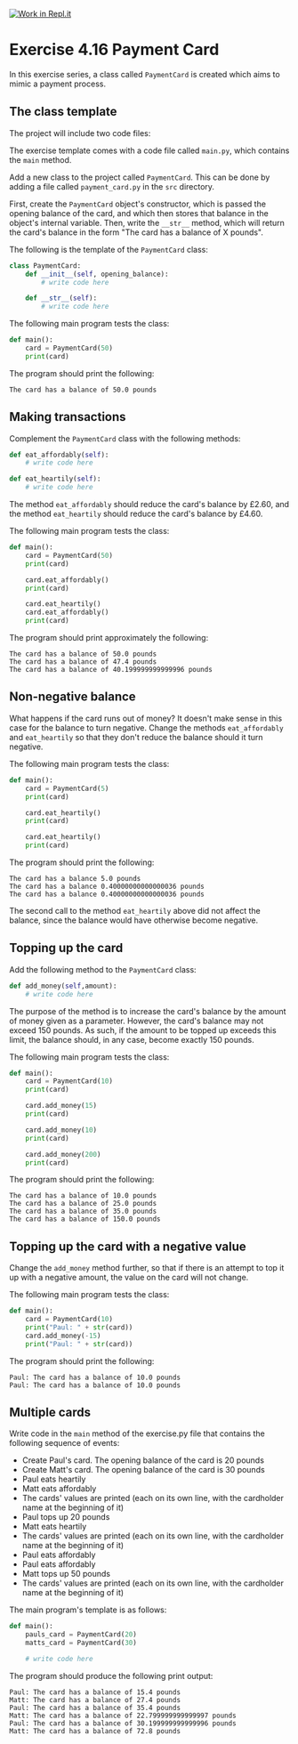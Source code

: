 [![Work in Repl.it](https://classroom.github.com/assets/work-in-replit-14baed9a392b3a25080506f3b7b6d57f295ec2978f6f33ec97e36a161684cbe9.svg)](https://classroom.github.com/online_ide?assignment_repo_id=5954098&assignment_repo_type=AssignmentRepo)
# Exercise 4.16 Payment Card

In this exercise series, a class called `PaymentCard` is created which aims to mimic a payment process.

## The class template

The project will include two code files:

The exercise template comes with a code file called `main.py`, which contains the `main` method.

Add a new class to the project called `PaymentCard`. This can be done by adding a file called `payment_card.py` in the `src` directory.

First, create the `PaymentCard` object's constructor, which is passed the opening balance of the card, and which then stores that balance in the object's internal variable. Then, write the `__str__` method, which will return the card's balance in the form "The card has a balance of X pounds".

The following is the template of the `PaymentCard` class:


```python
class PaymentCard:
    def __init__(self, opening_balance):
        # write code here

    def __str__(self):
        # write code here
```

The following main program tests the class:

```python
def main():
    card = PaymentCard(50)
    print(card)
```

The program should print the following:

```plaintext
The card has a balance of 50.0 pounds
```

## Making transactions

Complement the `PaymentCard` class with the following methods:

```python
def eat_affordably(self):
    # write code here

def eat_heartily(self):
    # write code here
```

The method `eat_affordably` should reduce the card's balance by £2.60, and the method `eat_heartily` should reduce the card's balance by £4.60.

The following main program tests the class:

```python
def main():
    card = PaymentCard(50)
    print(card)

    card.eat_affordably()
    print(card)

    card.eat_heartily()
    card.eat_affordably()
    print(card)
```

The program should print approximately the following:

```plaintext
The card has a balance of 50.0 pounds
The card has a balance of 47.4 pounds
The card has a balance of 40.199999999999996 pounds
```

## Non-negative balance

What happens if the card runs out of money? It doesn't make sense in this case for the balance to turn negative. Change the methods `eat_affordably` and `eat_heartily` so that they don't reduce the balance should it turn negative.

The following main program tests the class:

```python
def main():
    card = PaymentCard(5)
    print(card)

    card.eat_heartily()
    print(card)

    card.eat_heartily()
    print(card)
```

The program should print the following:

```plaintext
The card has a balance 5.0 pounds
The card has a balance 0.40000000000000036 pounds
The card has a balance 0.40000000000000036 pounds
```

The second call to the method `eat_heartily` above did not affect the balance, since the balance would have otherwise become negative.

## Topping up the card

Add the following method to the `PaymentCard` class:

```python
def add_money(self,amount):
    # write code here
```

The purpose of the method is to increase the card's balance by the amount of money given as a parameter. However, the card's balance may not exceed 150 pounds. As such, if the amount to be topped up exceeds this limit, the balance should, in any case, become exactly 150 pounds.

The following main program tests the class:

```python
def main():
    card = PaymentCard(10)
    print(card)

    card.add_money(15)
    print(card)

    card.add_money(10)
    print(card)

    card.add_money(200)
    print(card)
```

The program should print the following:

```plaintext
The card has a balance of 10.0 pounds
The card has a balance of 25.0 pounds
The card has a balance of 35.0 pounds
The card has a balance of 150.0 pounds
```

## Topping up the card with a negative value

Change the `add_money` method further, so that if there is an attempt to top it up with a negative amount, the value on the card will not change.

The following main program tests the class:

```python
def main():
    card = PaymentCard(10)
    print("Paul: " + str(card))
    card.add_money(-15)
    print("Paul: " + str(card))
```

The program should print the following:

```plaintext
Paul: The card has a balance of 10.0 pounds
Paul: The card has a balance of 10.0 pounds
```

## Multiple cards

Write code in the `main` method of the exercise.py file that contains the following sequence of events:

- Create Paul's card. The opening balance of the card is 20 pounds
- Create Matt's card. The opening balance of the card is 30 pounds
- Paul eats heartily
- Matt eats affordably
- The cards' values ​​are printed (each on its own line, with the cardholder name at the beginning of it)
- Paul tops up 20 pounds
- Matt eats heartily
- The cards' values ​​are printed (each on its own line, with the cardholder name at the beginning of it)
- Paul eats affordably
- Paul eats affordably
- Matt tops up 50 pounds
- The cards' values ​​are printed (each on its own line, with the cardholder name at the beginning of it)

The main program's template is as follows:

```python
def main():
    pauls_card = PaymentCard(20)
    matts_card = PaymentCard(30)

    # write code here
```

The program should produce the following print output:

```plaintext
Paul: The card has a balance of 15.4 pounds
Matt: The card has a balance of 27.4 pounds
Paul: The card has a balance of 35.4 pounds
Matt: The card has a balance of 22.799999999999997 pounds
Paul: The card has a balance of 30.199999999999996 pounds
Matt: The card has a balance of 72.8 pounds
```
